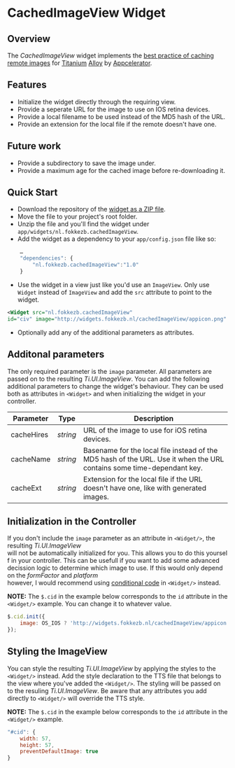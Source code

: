 # CachedImageView Widget
## Overview
The *CachedImageView* widget implements the [best practice of caching remote images](http://docs.appcelerator.com/titanium/latest/#!/guide/Image_Best_Practices-section-30082525_ImageBestPractices-Cachingremoteimages) for [Titanium](http://www.appcelerator.com/platform) [Alloy](http://projects.appcelerator.com/alloy/docs/Alloy-bootstrap/index.html) by [Appcelerator](http://www.appcelerator.com).

## Features
* Initialize the widget directly through the requiring view.
* Provide a seperate URL for the image to use on IOS retina devices.
* Provide a local filename to be used instead of the MD5 hash of the URL.
* Provide an extension for the local file if the remote doesn't have one.

## Future work
* Provide a subdirectory to save the image under.
* Provide a maximum age for the cached image before re-downloading it.

## Quick Start
* Download the repository of the [widget as a ZIP file](https://github.com/FokkeZB/nl.fokkezb.cachedImageView/archive/master.zip).
* Move the file to your project's root folder.
* Unzip the file and you'll find the widget under `app/widgets/nl.fokkezb.cachedImageView`.
* Add the widget as a dependency to your `app/config.json` file like so:

```javascript
	…
	"dependencies": {
		"nl.fokkezb.cachedImageView":"1.0"
	}
```

* Use the widget in a view just like you'd use an `ImageView`. Only use `Widget` instead of `ImageView` and add the `src` attribute to point to the widget.

```xml
<Widget src="nl.fokkezb.cachedImageView"
id="civ" image="http://widgets.fokkezb.nl/cachedImageView/appicon.png" />
```

* Optionally add any of the additional parameters as attributes.

## Additonal parameters
The only required parameter is the `image` parameter. All parameters are passed on to the resulting *Ti.UI.ImageView*. You can add the following additional parameters to change the widget's behaviour. They can be used both as attributes in `<Widget>` and when initializing the widget in your controller.

| Parameter | Type | Description |
| --------- | ---- | ----------- |
| cacheHires | *string* | URL of the image to use for iOS retina devices. |
| cacheName | *string*  | Basename for the local file instead of the MD5 hash of the URL. Use it when the URL contains some time-dependant key. |
| cacheExt | *string* | Extension for the local file if the URL doesn't have one, like with generated images. |

## Initialization in the Controller
If you don't include the `image` parameter as an attribute in `<Widget/>`, the resulting *Ti.UI.ImageView* will not be automatically initialized for you. This allows you to do this yourself in your controller. This can be usefull if you want to add some advanced decission logic to determine which image to use. If this would only depend on the *formFactor* and *platform* however, I would recommend using [conditional code](http://docs.appcelerator.com/titanium/3.0/#!/guide/Alloy_Views-section-34636249_AlloyViews-ConditionalCode) in `<Widget/>` instead.

**NOTE:** The `$.cid` in the example below corresponds to the `id` attribute in the `<Widget/>` example. You can change it to whatever value.

```javascript
$.cid.init({
    image: OS_IOS ? 'http://widgets.fokkezb.nl/cachedImageView/appicon.png' : 'http://url.to/android.png'
});
```

## Styling the ImageView
You can style the resulting *Ti.UI.ImageView* by applying the styles to the `<Widget/>` instead. Add the style declaration to the TTS file that belongs to the view where you've added the `<Widget/>`. The styling will be passed on to the resuling *Ti.UI.ImageView*. Be aware that any attributes you add directly to `<Widget/>` will override the TTS style.

**NOTE:** The `$.cid` in the example below corresponds to the `id` attribute in the `<Widget/>` example.

```javascript
"#cid": {
	width: 57,
	height: 57,
	preventDefaultImage: true
}
```